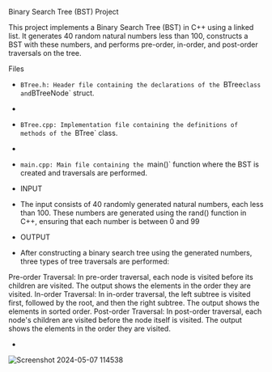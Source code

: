 Binary Search Tree (BST) Project

This project implements a Binary Search Tree (BST) in C++ using a linked list. It generates 40 random natural numbers less than 100,
constructs a BST with these numbers, and performs pre-order, in-order, and post-order traversals on the tree.

Files

- `BTree.h: Header file containing the declarations of the `BTree` class and `BTreeNode` struct.
- 
- `BTree.cpp: Implementation file containing the definitions of methods of the `BTree` class.
- 
- `main.cpp: Main file containing the `main()` function where the BST is created and traversals are performed.

- INPUT
- The input consists of 40 randomly generated natural numbers, each less than 100. These numbers are generated using the rand() function in C++, ensuring that each number is between 0 and 99
- OUTPUT
- After constructing a binary search tree using the generated numbers, three types of tree traversals are performed:

Pre-order Traversal: In pre-order traversal, each node is visited before its children are visited. The output shows the elements in the order they are visited.
In-order Traversal: In in-order traversal, the left subtree is visited first, followed by the root, and then the right subtree. The output shows the elements in sorted order.
Post-order Traversal: In post-order traversal, each node's children are visited before the node itself is visited. The output shows the elements in the order they are visited.

- 

![Screenshot 2024-05-07 114538](https://github.com/Itzmesuccess/BST/assets/164071129/4d8c6fb3-78e9-4d87-9cd7-3dcd59f4385d)
